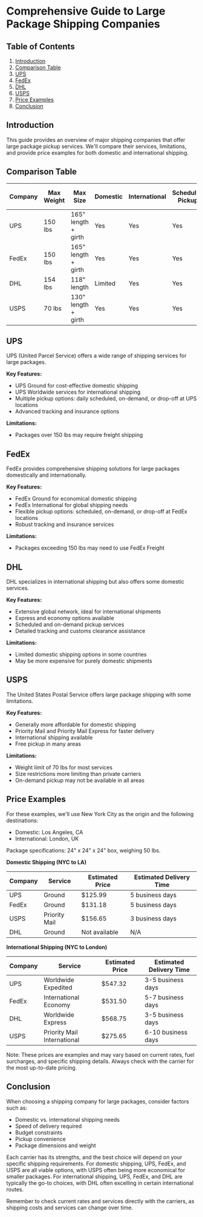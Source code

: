 # Comprehensive Guide to Large Package Shipping Companies

## Table of Contents
1. [Introduction](#introduction)
2. [Comparison Table](#comparison-table)
3. [UPS](#ups)
4. [FedEx](#fedex)
5. [DHL](#dhl)
6. [USPS](#usps)
7. [Price Examples](#price-examples)
8. [Conclusion](#conclusion)

## Introduction
This guide provides an overview of major shipping companies that offer large package pickup services. We'll compare their services, limitations, and provide price examples for both domestic and international shipping.

## Comparison Table

| Company | Max Weight | Max Size | Domestic | International | Scheduled Pickup | On-Demand Pickup |
|---------|------------|----------|----------|---------------|-------------------|-------------------|
| UPS     | 150 lbs    | 165" length + girth | Yes | Yes | Yes | Yes |
| FedEx   | 150 lbs    | 165" length + girth | Yes | Yes | Yes | Yes |
| DHL     | 154 lbs    | 118" length | Limited | Yes | Yes | Yes |
| USPS    | 70 lbs     | 130" length + girth | Yes | Yes | Yes | Limited |

## UPS
UPS (United Parcel Service) offers a wide range of shipping services for large packages.

**Key Features:**
- UPS Ground for cost-effective domestic shipping
- UPS Worldwide services for international shipping
- Multiple pickup options: daily scheduled, on-demand, or drop-off at UPS locations
- Advanced tracking and insurance options

**Limitations:**
- Packages over 150 lbs may require freight shipping

## FedEx
FedEx provides comprehensive shipping solutions for large packages domestically and internationally.

**Key Features:**
- FedEx Ground for economical domestic shipping
- FedEx International for global shipping needs
- Flexible pickup options: scheduled, on-demand, or drop-off at FedEx locations
- Robust tracking and insurance services

**Limitations:**
- Packages exceeding 150 lbs may need to use FedEx Freight

## DHL
DHL specializes in international shipping but also offers some domestic services.

**Key Features:**
- Extensive global network, ideal for international shipments
- Express and economy options available
- Scheduled and on-demand pickup services
- Detailed tracking and customs clearance assistance

**Limitations:**
- Limited domestic shipping options in some countries
- May be more expensive for purely domestic shipments

## USPS
The United States Postal Service offers large package shipping with some limitations.

**Key Features:**
- Generally more affordable for domestic shipping
- Priority Mail and Priority Mail Express for faster delivery
- International shipping available
- Free pickup in many areas

**Limitations:**
- Weight limit of 70 lbs for most services
- Size restrictions more limiting than private carriers
- On-demand pickup may not be available in all areas

## Price Examples
For these examples, we'll use New York City as the origin and the following destinations:
- Domestic: Los Angeles, CA
- International: London, UK

Package specifications: 24" x 24" x 24" box, weighing 50 lbs.

**Domestic Shipping (NYC to LA)**

| Company | Service | Estimated Price | Estimated Delivery Time |
|---------|---------|-----------------|-------------------------|
| UPS     | Ground  | $125.99         | 5 business days         |
| FedEx   | Ground  | $131.18         | 5 business days         |
| USPS    | Priority Mail | $156.65   | 3 business days         |
| DHL     | Ground  | Not available   | N/A                     |

**International Shipping (NYC to London)**

| Company | Service | Estimated Price | Estimated Delivery Time |
|---------|---------|-----------------|-------------------------|
| UPS     | Worldwide Expedited | $547.32 | 3-5 business days   |
| FedEx   | International Economy | $531.50 | 5-7 business days |
| DHL     | Worldwide Express | $568.75 | 3-5 business days     |
| USPS    | Priority Mail International | $275.65 | 6-10 business days |

Note: These prices are examples and may vary based on current rates, fuel surcharges, and specific shipping details. Always check with the carrier for the most up-to-date pricing.

## Conclusion
When choosing a shipping company for large packages, consider factors such as:
- Domestic vs. international shipping needs
- Speed of delivery required
- Budget constraints
- Pickup convenience
- Package dimensions and weight

Each carrier has its strengths, and the best choice will depend on your specific shipping requirements. For domestic shipping, UPS, FedEx, and USPS are all viable options, with USPS often being more economical for smaller packages. For international shipping, UPS, FedEx, and DHL are typically the go-to choices, with DHL often excelling in certain international routes.

Remember to check current rates and services directly with the carriers, as shipping costs and services can change over time.